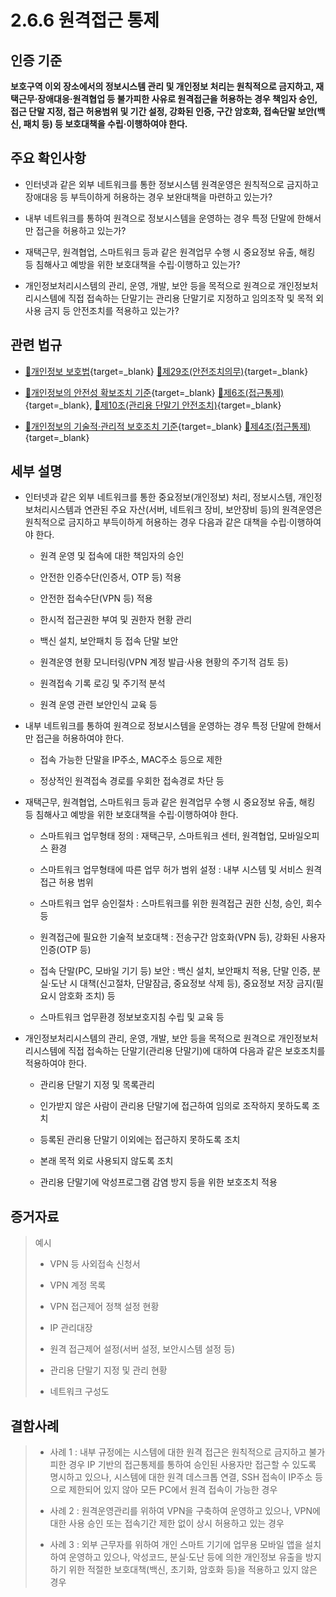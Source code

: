 # 2.6.6 원격접근 통제

## 인증 기준

**보호구역 이외 장소에서의 정보시스템 관리 및 개인정보 처리는 원칙적으로 금지하고, 재택근무·장애대응·원격협업 등 불가피한 사유로 원격접근을 허용하는 경우 책임자 승인, 접근 단말 지정, 접근 허용범위 및 기간 설정, 강화된 인증, 구간 암호화, 접속단말 보안(백신, 패치 등) 등 보호대책을 수립·이행하여야 한다.**

## 주요 확인사항

- 인터넷과 같은 외부 네트워크를 통한 정보시스템 원격운영은 원칙적으로 금지하고 장애대응 등 부득이하게 허용하는 경우 보완대책을 마련하고 있는가?

- 내부 네트워크를 통하여 원격으로 정보시스템을 운영하는 경우 특정 단말에 한해서만 접근을 허용하고 있는가?

- 재택근무, 원격협업, 스마트워크 등과 같은 원격업무 수행 시 중요정보 유출, 해킹 등 침해사고 예방을 위한 보호대책을 수립·이행하고 있는가?

- 개인정보처리시스템의 관리, 운영, 개발, 보안 등을 목적으로 원격으로 개인정보처리시스템에 직접 접속하는 단말기는 관리용 단말기로 지정하고 임의조작 및 목적 외 사용 금지 등 안전조치를 적용하고 있는가?

## 관련 법규

- [🔗개인정보 보호법][개인정보 보호법 제29조]{target=_blank} [🔗제29조(안전조치의무)][개인정보 보호법 제29조 부분]{target=_blank}

- [🔗개인정보의 안전성 확보조치 기준][개인정보의 안전성 확보조치 기준 제5조]{target=_blank} [🔗제6조(접근통제)][개인정보의 안전성 확보조치 기준 제6조]{target=_blank}, [🔗제10조(관리용 단말기 안전조치)](https://www.law.go.kr/행정규칙/(개인정보보호위원회)개인정보의안전성확보조치기준/제10조 "새 창에서 열기"){target=_blank}

- [🔗개인정보의 기술적·관리적 보호조치 기준][개인정보의 기술적·관리적 보호조치 기준 제4조]{target=_blank} [🔗제4조(접근통제)][개인정보의 기술적·관리적 보호조치 기준 제4조]{target=_blank}

## 세부 설명

- 인터넷과 같은 외부 네트워크를 통한 중요정보(개인정보) 처리, 정보시스템, 개인정보처리시스템과 연관된 주요 자산(서버, 네트워크 장비, 보안장비 등)의 원격운영은 원칙적으로 금지하고 부득이하게 허용하는 경우 다음과 같은 대책을 수립·이행하여야 한다.

    - 원격 운영 및 접속에 대한 책임자의 승인

    - 안전한 인증수단(인증서, OTP 등) 적용

    - 안전한 접속수단(VPN 등) 적용

    - 한시적 접근권한 부여 및 권한자 현황 관리

    - 백신 설치, 보안패치 등 접속 단말 보안

    - 원격운영 현황 모니터링(VPN 계정 발급·사용 현황의 주기적 검토 등)

    - 원격접속 기록 로깅 및 주기적 분석

    - 원격 운영 관련 보안인식 교육 등

- 내부 네트워크를 통하여 원격으로 정보시스템을 운영하는 경우 특정 단말에 한해서만 접근을 허용하여야 한다.

    - 접속 가능한 단말을 IP주소, MAC주소 등으로 제한

    - 정상적인 원격접속 경로를 우회한 접속경로 차단 등

- 재택근무, 원격협업, 스마트워크 등과 같은 원격업무 수행 시 중요정보 유출, 해킹 등 침해사고 예방을 위한 보호대책을 수립·이행하여야 한다.

    - 스마트워크 업무형태 정의 : 재택근무, 스마트워크 센터, 원격협업, 모바일오피스 환경

    - 스마트워크 업무형태에 따른 업무 허가 범위 설정 : 내부 시스템 및 서비스 원격접근 허용 범위

    - 스마트워크 업무 승인절차 : 스마트워크를 위한 원격접근 권한 신청, 승인, 회수 등

    - 원격접근에 필요한 기술적 보호대책 : 전송구간 암호화(VPN 등), 강화된 사용자 인증(OTP 등)

    - 접속 단말(PC, 모바일 기기 등) 보안 : 백신 설치, 보안패치 적용, 단말 인증, 분실·도난 시 대책(신고절차, 단말잠금, 중요정보 삭제 등), 중요정보 저장 금지(필요시 암호화 조치) 등

    - 스마트워크 업무환경 정보보호지침 수립 및 교육 등

- 개인정보처리시스템의 관리, 운영, 개발, 보안 등을 목적으로 원격으로 개인정보처리시스템에 직접 접속하는 단말기(관리용 단말기)에 대하여 다음과 같은 보호조치를 적용하여야 한다.

    - 관리용 단말기 지정 및 목록관리

    - 인가받지 않은 사람이 관리용 단말기에 접근하여 임의로 조작하지 못하도록 조치

    - 등록된 관리용 단말기 이외에는 접근하지 못하도록 조치

    - 본래 목적 외로 사용되지 않도록 조치

    - 관리용 단말기에 악성프로그램 감염 방지 등을 위한 보호조치 적용

## 증거자료

> 예시
>
> - VPN 등 사외접속 신청서
>
> - VPN 계정 목록
>
> - VPN 접근제어 정책 설정 현황
>
> - IP 관리대장
>
> - 원격 접근제어 설정(서버 설정, 보안시스템 설정 등)
>
> - 관리용 단말기 지정 및 관리 현황
>
> - 네트워크 구성도

## 결함사례

> - 사례 1 : 내부 규정에는 시스템에 대한 원격 접근은 원칙적으로 금지하고 불가피한 경우 IP 기반의 접근통제를 통하여 승인된 사용자만 접근할 수 있도록 명시하고 있으나, 시스템에 대한 원격 데스크톱 연결, SSH 접속이 IP주소 등으로 제한되어 있지 않아 모든 PC에서 원격 접속이 가능한 경우
>
> - 사례 2 : 원격운영관리를 위하여 VPN을 구축하여 운영하고 있으나, VPN에 대한 사용 승인 또는 접속기간 제한 없이 상시 허용하고 있는 경우
>
> - 사례 3 : 외부 근무자를 위하여 개인 스마트 기기에 업무용 모바일 앱을 설치하여 운영하고 있으나, 악성코드, 분실·도난 등에 의한 개인정보 유출을 방지하기 위한 적절한 보호대책(백신, 초기화, 암호화 등)을 적용하고 있지 않은 경우

[개인정보 보호법 제29조]: https://www.law.go.kr/법령/개인정보보호법/(20200805,16930,20200204)/제29조 "개인정보 보호법 제29조"
[개인정보 보호법 제29조 부분]: https://www.law.go.kr/법령/개인정보보호법/제29조 "개인정보 보호법 제29조 부분"

[개인정보의 안전성 확보조치 기준 제5조]: https://www.law.go.kr/행정규칙/(개인정보보호위원회)개인정보의안전성확보조치기준/(2021-2,20210915)/제5조 "개인정보의 안전성 확보조치 기준 제5조"

[개인정보의 안전성 확보조치 기준 제6조]: https://www.law.go.kr/행정규칙/(개인정보보호위원회)개인정보의안전성확보조치기준/(2021-2,20210915)/제6조 "개인정보의 안전성 확보조치 기준 제6조"

[개인정보의 기술적·관리적 보호조치 기준 제4조]: https://www.law.go.kr/행정규칙/(개인정보보호위원회)개인정보의기술적·관리적보호조치기준/(2021-3,20210915)/제4조 "개인정보의 기술적·관리적 보호조치 기준 제4조"
